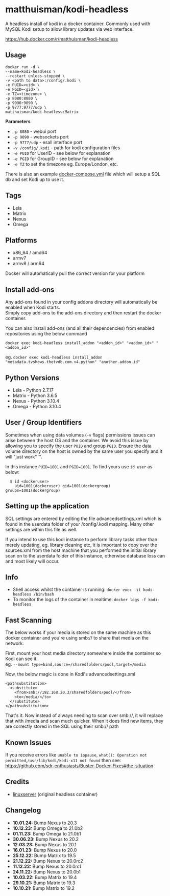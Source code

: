 # matthuisman/kodi-headless
A headless install of kodi in a docker container.
Commonly used with MySQL Kodi setup to allow library updates via web interface.

https://hub.docker.com/r/matthuisman/kodi-headless

## Usage
```
docker run -d \
--name=kodi-headless \
--restart unless-stopped \
-v <path to data>:/config/.kodi \
-e PUID=<uid> \
-e PGID=<gid> \
-e TZ=<timezone> \
-p 8080:8080 \
-p 9090:9090 \
-p 9777:9777/udp \
matthuisman/kodi-headless:Matrix
```
**Parameters**

* `-p 8080` - webui port
* `-p 9090` - websockets port
* `-p 9777/udp` - esall interface port
* `-v /config/.kodi` - path for kodi configuration files
* `-e PUID` for UserID - see below for explanation
* `-e PGID` for GroupID - see below for explanation
* `-e TZ` to set the timezone eg. Europe/London, etc.

There is also an example [docker-compose.yml](https://github.com/matthuisman/docker-kodi-headless/blob/master/docker-compose.yml) file which will setup a SQL db and set Kodi up to use it.

## Tags
+ Leia
+ Matrix
+ Nexus
+ Omega

## Platforms
+ x86_64 / amd64
+ armv7
+ armv8 / arm64

Docker will automatically pull the correct version for your platform 

## Install add-ons
Any add-ons found in your config addons directory will automatically be enabled when Kodi starts. \
Simply copy add-ons to the add-ons directory and then restart the docker container.

You can also install add-ons (and all their dependencies) from enabled repositories using the below command
```
docker exec kodi-headless install_addon "<addon_id>" "<addon_id>" "<addon_id>"
```
eg. `docker exec kodi-headless install_addon "metadata.tvshows.thetvdb.com.v4.python" "another.addon.id"`

## Python Versions
+ Leia - Python 2.7.17
+ Matrix - Python 3.6.5
+ Nexus - Python 3.10.4
+ Omega - Python 3.10.4

## User / Group Identifiers

Sometimes when using data volumes (`-v` flags) permissions issues can arise between the host OS and the container. We avoid this issue by allowing you to specify the user `PUID` and group `PGID`. Ensure the data volume directory on the host is owned by the same user you specify and it will "just work" ™.

In this instance `PUID=1001` and `PGID=1001`. To find yours use `id user` as below:

```
  $ id <dockeruser>
    uid=1001(dockeruser) gid=1001(dockergroup) groups=1001(dockergroup)
```

## Setting up the application

SQL settings are entered by editing the file advancedsettings.xml which is found in the userdata folder of your /config/.kodi mapping. 
Many other settings are within this file as well.

If you intend to use this kodi instance to perform library tasks other than merely updating, eg. library cleaning etc, it is important to copy over the sources.xml from the host machine that you performed the initial library scan on to the userdata folder of this instance, otherwise database loss can and most likely will occur.

## Info

* Shell access whilst the container is running: `docker exec -it kodi-headless /bin/bash`
* To monitor the logs of the container in realtime: `docker logs -f kodi-headless`

## Fast Scanning
The below works if your media is stored on the same machine as this docker container and you're using smb:// to share that media on the network.

First, mount your host media directory somewhere inside the container so Kodi can see it.  
eg. ```--mount type=bind,source=/sharedfolders/pool,target=/media```

Now, the below magic is done in Kodi's advancedsettings.xml
```
<pathsubstitution>
  <substitute>
    <from>smb://192.168.20.3/sharedfolders/pool/</from>
    <to>/media/</to>
  </substitute>
</pathsubstitution>
```

That's it. 
Now instead of always needing to scan over smb://, it will replace that with /media and scan much quicker.
When it does find new items, they are correctly stored in the SQL using their smb:// path

## Known Issues

If you receive errors like `unable to iopause`, `what(): Operation not permitted`,`/usr/lib/kodi/kodi-x11 not found` then see: https://github.com/sdr-enthusiasts/Buster-Docker-Fixes#the-situation

## Credits

+ [linuxserver](https://github.com/linuxserver/docker-kodi-headless/) (original headless container)

## Changelog

+ **10.01.24:** Bump Nexus to 20.3
+ **10.12.23:** Bump Omega to 21.0b2
+ **01.11.23:** Bump Omega to 21.0b1
+ **30.06.23:** Bump Nexus to 20.2
+ **12.03.23:** Bump Nexus to 20.1
+ **16.01.23:** Bump Nexus to 20.0
+ **25.12.22:** Bump Matrix to 19.5
+ **21.12.22:** Bump Nexus to 20.0rc2
+ **11.12.22:** Bump Nexus to 20.0rc1
+ **24.11.22:** Bump Nexus to 20.0b1
+ **10.03.22:** Bump Matrix to 19.4
+ **29.10.21:** Bump Matrix to 19.3
+ **10.10.21:** Bump Matrix to 19.2
